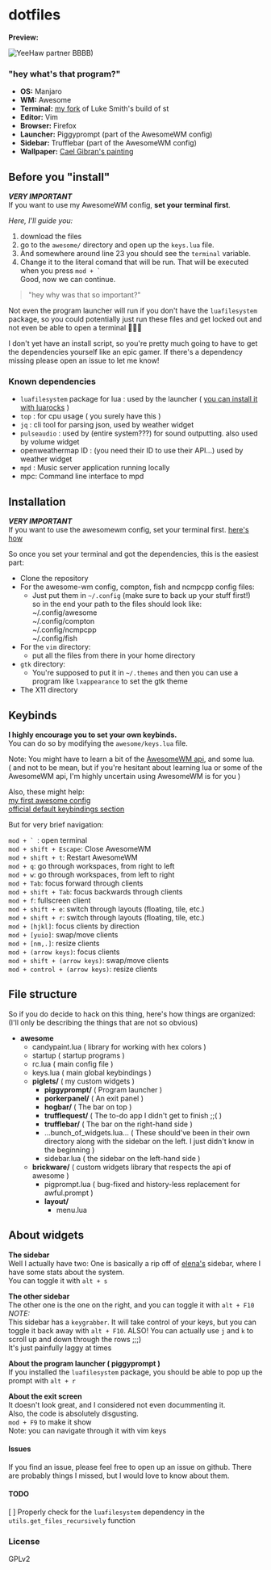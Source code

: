 # dotfiles

**Preview:**

![YeeHaw partner BBBB)](NebulaBlaze.png?raw=true "Nebula Blaze")

### "hey what's that program?"
* **OS:** Manjaro
* **WM:** Awesome
* **Terminal:** [my fork](https://github.com/lawsdontapplytopigs/st) of Luke Smith's build of st
* **Editor:** Vim
* **Browser:** Firefox
* **Launcher:** Piggyprompt (part of the AwesomeWM config)
* **Sidebar:** Trufflebar (part of the AwesomeWM config)
* **Wallpaper:** [Cael Gibran's painting](https://www.deviantart.com/caelgibran/art/The-Spirits-Moon-and-Sun-795390814)

## Before you "install"
***VERY IMPORTANT***  
If you want to use my AwesomeWM config, **set your terminal first**.  

*Here, I'll guide you:*  

1. download the files
2. go to the `awesome/` directory and open up the `keys.lua` file.
3. And somewhere around line 23 you should see the `terminal` variable.
4. Change it to the literal comand that will be run. That will be executed when you press ``mod + ` ``  
Good, now we can continue.  


> "hey why was that so important?"  

Not even the program launcher will run if you don't have the `luafilesystem` package,
so you could potentially just run these files and get locked out and not even be able to
open a terminal 🤡🤡🤡

I don't yet have an install script, so you're pretty much going to have to get
the dependencies yourself like an epic gamer.
If there's a dependency missing please open an issue to let me know!  

### Known dependencies
* `luafilesystem` package for lua : used by the launcher ( [you can install it with luarocks](https://luarocks.org/modules/hisham/luafilesystem) )
* `top` : for cpu usage ( you surely have this )
* `jq` : cli tool for parsing json, used by weather widget
* `pulseaudio` : used by (entire system???) for sound outputting. also used by volume widget
* openweathermap ID : (you need their ID to use their API...) used by weather widget
* `mpd` : Music server application running locally
* mpc: Command line interface to mpd

## Installation
***VERY IMPORTANT***  
If you want to use the awesomewm config, set your terminal first. [here's how](#before-you-install)

So once you set your terminal and got the dependencies, this is the easiest part:
* Clone the repository
* For the awesome-wm config, compton, fish and ncmpcpp config files:
    * Just put them in `~/.config` (make sure to back up your stuff first!)  
        so in the end your path to the files should look like:  
        ~/.config/awesome  
        ~/.config/compton  
        ~/.config/ncmpcpp  
        ~/.config/fish  
* For the `vim` directory:
    * put all the files from there in your home directory
* `gtk` directory:
    * You're supposed to put it in `~/.themes` and then you can use a program like `lxappearance` to set the gtk theme
* The X11 directory

## Keybinds
**I highly encourage you to set your own keybinds.**  
You can do so by modifying the `awesome/keys.lua` file.  

Note: You might have to learn a bit of the [AwesomeWM api](https://awesomewm.org/doc/api/index.html), and some lua.  
( and not to be mean, but if you're hesitant about learning lua or some of the AwesomeWM api, I'm highly uncertain using AwesomeWM is for you )  

Also, these might help:  
[my first awesome config](https://awesomewm.org/doc/api/documentation/07-my-first-awesome.md.html)  
[official default keybindings section](https://awesomewm.org/doc/api/documentation/05-awesomerc.md.html#client_keybindings)

But for very brief navigation:

``mod + ` ``: open terminal  
`mod + shift + Escape`: Close AwesomeWM  
`mod + shift + t`: Restart AwesomeWM  
`mod + q`: go through workspaces, from right to left  
`mod + w`: go through workspaces, from left to right  
`mod + Tab`: focus forward through clients  
`mod + shift + Tab`: focus backwards through clients  
`mod + f`: fullscreen client  
`mod + shift + e`: switch through layouts (floating, tile, etc.)  
`mod + shift + r`: switch through layouts (floating, tile, etc.)  
`mod + [hjkl]`: focus clients by direction  
`mod + [yuio]`: swap/move clients  
`mod + [nm,.]`: resize clients  
`mod + (arrow keys)`: focus clients  
`mod + shift + (arrow keys)`: swap/move clients  
`mod + control + (arrow keys)`: resize clients  

## File structure
So if you do decide to hack on this thing, here's how things are organized:  
(I'll only be describing the things that are not so obvious)
* **awesome**
    * candypaint.lua    ( library for working with hex colors )
    * startup           ( startup programs )
    * rc.lua            ( main config file )
    * keys.lua          ( main global keybindings )
    * **piglets/**          ( my custom widgets )
        * **piggyprompt/**  ( Program launcher )
        * **porkerpanel/**  ( An exit panel )
        * **hogbar/**       ( The bar on top )
        * **trufflequest/** ( The to-do app I didn't get to finish ;;( )
        * **trufflebar/**   ( The bar on the right-hand side )
        * ...bunch_of_widgets.lua... ( These should've been in their own 
                                       directory along with the sidebar on the left.
                                       I just didn't know in the beginning )
        * sidebar.lua   ( the sidebar on the left-hand side )
    * **brickware/**        ( custom widgets library that respects the api of awesome )
        * pigprompt.lua ( bug-fixed and history-less replacement for awful.prompt )
        * **layout/**
            * menu.lua

## About widgets
**The sidebar**  
Well I actually have two:
One is basically a rip off of [elena's](https://github.com/elenapan/dotfiles) sidebar, where I have some stats
about the system.  
You can toggle it with `alt + s`

**The other sidebar**  
The other one is the one on the right, and you can toggle it with `alt + F10`  
*NOTE:*  
This sidebar has a `keygrabber`. It will take control of your keys,
but you can toggle it back away with `alt + F10`.
ALSO! You can actually use `j` and `k` to scroll up and down through the rows ;;;)  
It's just painfully laggy at times

**About the program launcher ( piggyprompt )**  
If you installed the `luafilesystem` package,
you should be able to pop up the prompt with
`alt + r`

**About the exit screen**  
It doesn't look great, and I considered not even docummenting it.  
Also, the code is absolutely disgusting.  
`mod + F9` to make it show  
Note: you can navigate through it with vim keys

#### Issues
If you find an issue, please feel free to open up an issue on github. 
There are probably things I missed, but I would love to know about them.

#### TODO
[ ] Properly check for the `luafilesystem` dependency in the `utils.get_files_recursively` function

### License
GPLv2
